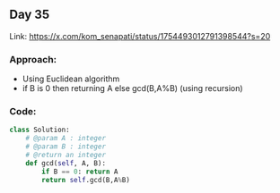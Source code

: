 ## Day 35

Link: https://x.com/kom_senapati/status/1754493012791398544?s=20

### Approach:

- Using Euclidean algorithm
- if B is 0 then returning A else gcd(B,A%B) (using recursion)

### Code:

```py
class Solution:
	# @param A : integer
	# @param B : integer
	# @return an integer
	def gcd(self, A, B):
        if B == 0: return A
        return self.gcd(B,A%B)
```

